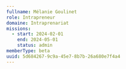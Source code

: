 ```yaml
---
fullname: Mélanie Goulinet
role: Intrapreneur
domaine: Intraprenariat
missions:
  - start: 2024-02-01
    end: 2024-05-01
    status: admin
memberType: beta
uuid: 5d684267-9c9a-45e7-8b7b-26a680e7f4a4
---
```

